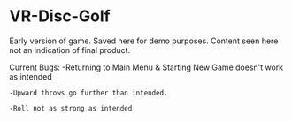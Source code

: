 # VR-Disc-Golf

Early version of game. Saved here for demo purposes. Content seen here not an indication of final product.

Current Bugs:
    -Returning to Main Menu & Starting New Game doesn't work as intended

    -Upward throws go further than intended.
    
    -Roll not as strong as intended.
